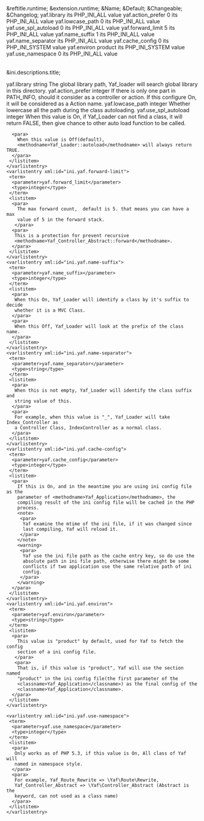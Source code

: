 <?xml version="1.0" encoding="utf-8"?>
<!-- $Revision: 327652 $ -->

<section xml:id="yaf.configuration" xmlns="http://docbook.org/ns/docbook">
 &reftitle.runtime;
 &extension.runtime;
 <para>
  <table>
   <title>Yaf &ConfigureOptions;</title>
   <tgroup cols="4">
    <thead>
     <row>
      <entry>&Name;</entry>
      <entry>&Default;</entry>
      <entry>&Changeable;</entry>
      <entry>&Changelog;</entry>
     </row>
    </thead>
    <tbody>
     <row>
      <entry><link linkend="ini.yaf.library">yaf.library</link></entry>
      <entry></entry>
      <entry>its PHP_INI_ALL value</entry>
      <entry><!-- leave empty, this will be filled by an automatic script --></entry>
     </row>
     <row>
      <entry><link linkend="ini.yaf.action-prefer">yaf.action_prefer</link></entry>
      <entry>0</entry>
      <entry>its PHP_INI_ALL value</entry>
      <entry><!-- leave empty, this will be filled by an automatic script --></entry>
     </row>
     <row>
      <entry><link linkend="ini.yaf.lowcase-path">yaf.lowcase_path</link></entry>
      <entry>0</entry>
      <entry>its PHP_INI_ALL value</entry>
      <entry><!-- leave empty, this will be filled by an automatic script --></entry>
     </row>
     <row>
      <entry><link linkend="ini.yaf.use-spl-autoload">yaf.use_spl_autoload</link></entry>
      <entry>0</entry>
      <entry>its PHP_INI_ALL value</entry>
      <entry><!-- leave empty, this will be filled by an automatic script --></entry>
     </row>
     <row>
      <entry><link linkend="ini.yaf.forward-limit">yaf.forward_limit</link></entry>
      <entry>5</entry>
      <entry>its PHP_INI_ALL value</entry>
      <entry><!-- leave empty, this will be filled by an automatic script --></entry>
     </row>
     <row>
      <entry><link linkend="ini.yaf.name-suffix">yaf.name_suffix</link></entry>
      <entry>1</entry>
      <entry>its PHP_INI_ALL value</entry>
      <entry><!-- leave empty, this will be filled by an automatic script --></entry>
     </row>
     <row>
      <entry><link linkend="ini.yaf.name-separator">yaf.name_separator</link></entry>
      <entry></entry>
      <entry>its PHP_INI_ALL value</entry>
      <entry><!-- leave empty, this will be filled by an automatic script --></entry>
     </row>
     <row>
      <entry><link linkend="ini.yaf.cache-config">yaf.cache_config</link></entry>
      <entry>0</entry>
      <entry>its PHP_INI_SYSTEM value</entry>
      <entry><!-- leave empty, this will be filled by an automatic script --></entry>
     </row>
     <row>
      <entry><link linkend="ini.yaf.environ">yaf.environ</link></entry>
      <entry>product</entry>
      <entry>its PHP_INI_SYSTEM value</entry>
      <entry><!-- leave empty, this will be filled by an automatic script --></entry>
     </row>
     <row>
      <entry><link linkend="ini.yaf.use-namespace">yaf.use_namespace</link></entry>
      <entry>0</entry>
      <entry>its PHP_INI_ALL value</entry>
      <entry><!-- leave empty, this will be filled by an automatic script --></entry>
     </row>
    </tbody>
   </tgroup>
  </table>
 </para>

 &ini.descriptions.title;

 <para>
  <variablelist>
   <varlistentry xml:id="ini.yaf.library">
     <term>
      <parameter>yaf.library</parameter>
      <type>string</type>
     </term>
     <listitem>
      <para>
        The global library path, Yaf_loader will search global library in this
        directory.      
      </para>
     </listitem>
    </varlistentry>
    <varlistentry xml:id="ini.yaf.action-prefer">
     <term>
      <parameter>yaf.action_prefer</parameter>
      <type>integer</type>
     </term>
     <listitem>
      <para>
        If there is only one part in PATH_INFO, should it consider as a
        controller or action.
      </para>
      <para>
        If this configure On, it will be considered as a Action name.
      </para>
     </listitem>
    </varlistentry>
    <varlistentry xml:id="ini.yaf.lowcase-path">
     <term>
      <parameter>yaf.lowcase_path</parameter>
      <type>integer</type>
     </term>
     <listitem>
      <para>
       Whether lowercase all the path during the class autoloading.
      </para>
     </listitem>
    </varlistentry>
    <varlistentry xml:id="ini.yaf.use-spl-autoload">
     <term>
      <parameter>yaf.use_spl_autoload</parameter>
      <type>integer</type>
     </term>
     <listitem>
      <para>
        When this value is On, if <classname>Yaf_Loader</classname> can not
        find a class, it will return FALSE, then give chance to other auto
        load function to be called.      
      </para>

      <para>
        When this value is Off(default),
        <methodname>Yaf_Loader::autoload</methodname> will always return TRUE.
      </para>
     </listitem>
    </varlistentry>
    <varlistentry xml:id="ini.yaf.forward-limit">
     <term>
      <parameter>yaf.forward_limit</parameter>
      <type>integer</type>
     </term>
     <listitem>
      <para>
        The max forward count,  default is 5. that means you can have a max
        value of 5 in the forward stack.
       </para>
      <para>
       This is a protection for prevent recursive
       <methodname>Yaf_Controller_Abstract::forward</methodname>.
      </para>
     </listitem>
    </varlistentry>
    <varlistentry xml:id="ini.yaf.name-suffix">
     <term>
      <parameter>yaf.name_suffix</parameter>
      <type>integer</type>
     </term>
     <listitem>
      <para>
       When this On, Yaf_Loader will identify a class by it's suffix to decide
       whether it is a MVC Class.
      </para>
      <para>
       When this Off, Yaf_Loader will look at the prefix of the class name.
      </para>
     </listitem>
    </varlistentry>
    <varlistentry xml:id="ini.yaf.name-separator">
     <term>
      <parameter>yaf.name_separator</parameter>
      <type>string</type>
     </term>
     <listitem>
      <para>
       When this is not empty, Yaf_Loader will identify the class suffix and
       string value of this.
      </para>
      <para>
       For example, when this value is "_", Yaf_Loader will take Index_Controller as
       a Controller Class, IndexController as a normal class.
      </para>
     </listitem>
    </varlistentry>
    <varlistentry xml:id="ini.yaf.cache-config">
     <term>
      <parameter>yaf.cache_config</parameter>
      <type>integer</type>
     </term>
     <listitem>
      <para>
        If this is On, and in the meantime you are using ini config file as the
        parameter of <methodname>Yaf_Application</methodname>, the
        compiling result of the ini config file will be cached in the PHP
        process.
        <note>
         <para>
          Yaf examine the mtime of the ini file, if it was changed since
          last compiling, Yaf will reload it.
         </para>
        </note>
        <warning>
         <para>
          Yaf use the ini file path as the cache entry key, so do use the
          absolute path in ini file path, otherwise there might be some
          conflicts if two application use the same relative path of ini
          config.
         </para>
        </warning>
      </para>
     </listitem>
    </varlistentry>
    <varlistentry xml:id="ini.yaf.environ">
     <term>
      <parameter>yaf.environ</parameter>
      <type>string</type>
     </term>
     <listitem>
      <para>
        This value is "product" by default, used for Yaf to fetch the config
        section of a ini config file.
       </para>
       <para>
        That is, if this value is "product", Yaf will use the section named
        "product" in the ini config file(the first parameter of the
        <classname>Yaf_Application</classname>) as the final config of the
        <classname>Yaf_Application</classname>.
      </para>
     </listitem>
    </varlistentry>

    <varlistentry xml:id="ini.yaf.use-namespace">
     <term>
      <parameter>yaf.use_namespace</parameter>
      <type>integer</type>
     </term>
     <listitem>
      <para>
       Only works as of PHP 5.3, if this value is On, All class of Yaf will
       named in namespace style.
      </para>
      <para>
       For example, Yaf_Route_Rewrite => \Yaf\Route\Rewrite,
       Yaf_Controller_Abstract => \Yaf\Controller_Abstract (Abstract is the
       keyword, can not used as a class name)
      </para>
     </listitem>
    </varlistentry>

  </variablelist>
 </para>
</section>

<!-- Keep this comment at the end of the file
Local variables:
mode: sgml
sgml-omittag:t
sgml-shorttag:t
sgml-minimize-attributes:nil
sgml-always-quote-attributes:t
sgml-indent-step:1
sgml-indent-data:t
indent-tabs-mode:nil
sgml-parent-document:nil
sgml-default-dtd-file:"~/.phpdoc/manual.ced"
sgml-exposed-tags:nil
sgml-local-catalogs:nil
sgml-local-ecat-files:nil
End:
vim600: syn=xml fen fdm=syntax fdl=2 si
vim: et tw=78 syn=sgml
vi: ts=1 sw=1
-->
